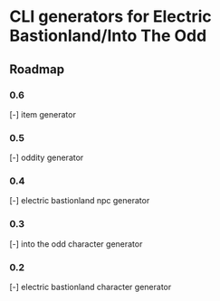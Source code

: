 # CLI generators for Electric Bastionland/Into The Odd

## Roadmap

### 0.6
[-] item generator

### 0.5
[-] oddity generator

### 0.4
[-] electric bastionland npc generator

### 0.3
[-] into the odd character generator

### 0.2
[-] electric bastionland character generator